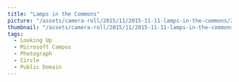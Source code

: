 ```yaml
---
title: "Lamps in the Commons"
picture: "/assets/camera-roll/2015/11/2015-11-11-lamps-in-the-commons/20151111_221459939_iOS.jpg"
thumbnail: "/assets/camera-roll/2015/11/2015-11-11-lamps-in-the-commons/20151111_221459939_iOS-thumbnail.jpg"
tags:
  - Looking Up
  - Microsoft Campus
  - Photograph
  - Circle
  - Public Domain
---
```

